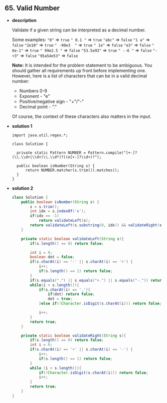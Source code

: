 ## 65. Valid Number

* **description**

  Validate if a given string can be interpreted as a decimal number.

  Some examples:
  `"0"` => `true`
  `" 0.1 "` => `true`
  `"abc"` => `false`
  `"1 a"` => `false`
  `"2e10"` => `true`
  `" -90e3  "` => `true`
  `" 1e"` => `false`
  `"e3"` => `false`
  `" 6e-1"` => `true`
  `" 99e2.5 "` => `false`
  `"53.5e93"` => `true`
  `" --6 "` => `false`
  `"-+3"` => `false`
  `"95a54e53"` => `false`

  **Note:** It is intended for the problem statement to be ambiguous. You should gather all requirements up front before implementing one. However, here is a list of characters that can be in a valid decimal number:

  - Numbers 0-9
  - Exponent - "e"
  - Positive/negative sign - "+"/"-"
  - Decimal point - "."

  Of course, the context of these characters also matters in the input.

* **solution 1**

  ```java\
  import java.util.regex.*;
  
  class Solution {
  
  	private static Pattern NUMBER = Pattern.compile("[+-]?(\\.\\d+|\\d+(\\.\\d*)?)(e[+-]?\\d+)?");
  
  	public boolean isNumber(String s) {
  		return NUMBER.matcher(s.trim()).matches();
  	}
  }
  ```

* **solution 2**

  ```java
  class Solution {
      public boolean isNumber(String s) {
          s = s.trim();
          int idx = s.indexOf('e');
          if(idx == -1)
              return validateLeft(s);
          return validateLeft(s.substring(0, idx)) && validateRight(s.substring(idx + 1));
      }
  
      private static boolean validateLeft(String s){
          if(s.length() == 0) return false;
  
          int i = 0;
          boolean dot = false;
          if(s.charAt(i) == '-' || s.charAt(i) == '+') {
              i++;
              if(s.length() == 1) return false;
          }
          if(s.equals(".") || s.equals("+.") || s.equals("-.")) return false;
          while(i < s.length()){
              if(s.charAt(i) == '.'){
                  if(dot) return false;
                  dot = true;
              }else if(!Character.isDigit(s.charAt(i))) return false;
  
              i++;
          }
          return true;
      }
  
      private static boolean validateRight(String s){
          if(s.length() == 0) return false;
          int i = 0;
          if(s.charAt(i) == '+' || s.charAt(i) == '-') {
              i++;
              if(s.length() == 1) return false;
          }
          while (i < s.length()){
              if(!Character.isDigit(s.charAt(i))) return false;
              i++;
          }
          return true;
      }
  } 
  ```

  